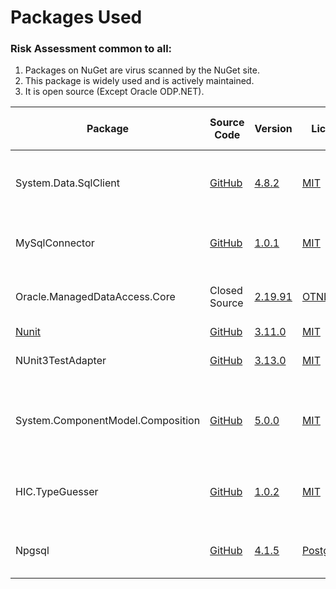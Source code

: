 

# Packages Used

### Risk Assessment common to all:
1. Packages on NuGet are virus scanned by the NuGet site.
2. This package is widely used and is actively maintained.
3. It is open source (Except Oracle ODP.NET).

| Package | Source Code | Version | License | Purpose | Additional Risk Assessment |
| ------- | ------------| --------| ------- | ------- | -------------------------- |
| System.Data.SqlClient | [GitHub](https://github.com/dotnet/corefx) | [4.8.2](https://www.nuget.org/packages/System.Data.SqlClient/4.8.2) | [MIT](https://opensource.org/licenses/MIT) | Enables interaction with Microsoft Sql Server databases |  |
| MySqlConnector | [GitHub](https://github.com/mysql-net/MySqlConnector) | [1.0.1](https://www.nuget.org/packages/MySqlConnector/1.0.1) | [MIT](https://github.com/mysql-net/MySqlConnector/blob/master/LICENSE) | Enables interaction with MySql databases |  |
| Oracle.ManagedDataAccess.Core  | Closed Source | [2.19.91](https://www.nuget.org/packages/Oracle.ManagedDataAccess.Core/2.19.91) | [OTNLA](https://www.oracle.com/downloads/licenses/distribution-license.html) | Enables interaction with Oracle databases |
| [Nunit](https://nunit.org/) |[GitHub](https://github.com/nunit/nunit) | [3.11.0](https://www.nuget.org/packages/NUnit/3.11.0) | [MIT](https://opensource.org/licenses/MIT) | Unit testing |
| NUnit3TestAdapter | [GitHub](https://github.com/nunit/nunit3-vs-adapter)| [3.13.0](https://www.nuget.org/packages/NUnit3TestAdapter/3.13.0) | [MIT](https://opensource.org/licenses/MIT) | Run unit tests from within Visual Studio |
| System.ComponentModel.Composition | [GitHub](https://github.com/dotnet/corefx) | [5.0.0](https://www.nuget.org/packages/System.ComponentModel.Composition/5.0.0) |[MIT](https://opensource.org/licenses/MIT) | Allows detecting and loading DBMS Implementations (Oracle / MySql etc) on demand|  |
| HIC.TypeGuesser | [GitHub](https://github.com/HicServices/TypeGuesser) | [1.0.2](https://www.nuget.org/packages/HIC.TypeGuesser/1.0.2) | [MIT](https://opensource.org/licenses/MIT)| Allows picking system Types for untyped strings e.g. `"12.3"`| |
| Npgsql | [GitHub](https://github.com/npgsql/npgsql) | [4.1.5](https://www.nuget.org/packages/Npgsql/4.1.5) | [PostgreSQL](https://github.com/npgsql/npgsql/blob/dev/LICENSE)| Enables interaction with Postgres databases  | |

